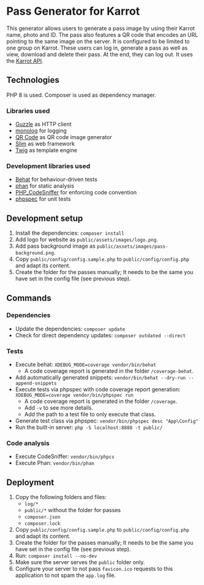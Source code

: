 # Pass Generator for Karrot
This generator allows users to generate a pass image by using their Karrot name, photo and ID.
The pass also features a QR code that encodes an URL pointing to the same image on the server.
It is configured to be limited to one group on Karrot.
These users can log in, generate a pass as well as view, download and delete their pass.
At the end, they can log out.
It uses the [Karrot API](https://karrot.world/docs/).

## Technologies
PHP 8 is used.
Composer is used as dependency manager.

### Libraries used
- [Guzzle](https://docs.guzzlephp.org/en/stable/) as HTTP client
- [monolog](https://seldaek.github.io/monolog/) for logging
- [QR Code](https://github.com/endroid/qr-code) as QR code image generator
- [Slim](https://www.slimframework.com/) as web framework
- [Twig](https://twig.symfony.com/) as template engine

### Development libraries used
- [Behat](https://docs.behat.org/en/latest/) for behaviour-driven tests
- [phan](https://github.com/phan/phan/) for static analysis
- [PHP_CodeSniffer](https://github.com/squizlabs/PHP_CodeSniffer) for enforcing code convention 
- [phpspec](https://www.phpspec.net/en/stable/) for unit tests

## Development setup
1. Install the dependencies: `composer install`
2. Add logo for website as `public/assets/images/logo.png`.
3. Add pass background image as `public/assets/images/pass-background.png`.
4. Copy `public/config/config.sample.php` to `public/config/config.php` and adapt its content.
5. Create the folder for the passes manually; It needs to be the same you have set in the config file (see previous step).

## Commands
### Dependencies
- Update the dependencies: `composer update`
- Check for direct dependency updates: `composer outdated --direct`

### Tests
- Execute behat: `XDEBUG_MODE=coverage vendor/bin/behat`
  - A code coverage report is generated in the folder `/coverage-behat`.
- Add automatically generated snippets: `vendor/bin/behat --dry-run --append-snippets`
- Execute tests via phpspec with code coverage report generation: `XDEBUG_MODE=coverage vendor/bin/phpspec run`
  - A code coverage report is generated in the folder `/coverage`.
  - Add `-v` to see more details.
  - Add the path to a test file to only execute that class.
- Generate test class via phpspec: `vendor/bin/phpspec desc "App\Config"`
- Run the built-in server: `php -S localhost:8888 -t public/`

### Code analysis
- Execute CodeSniffer: `vendor/bin/phpcs`
- Execute Phan: `vendor/bin/phan`

## Deployment
1. Copy the following folders and files:
   - `log/*`
   - `public/*` without the folder for passes
   - `composer.json`
   - `composer.lock`
2. Copy `public/config/config.sample.php` to `public/config/config.php` and adapt its content.
3. Create the folder for the passes manually; It needs to be the same you have set in the config file (see previous step).
4. Run: `composer install --no-dev`
5. Make sure the server serves the `public` folder only.
6. Configure your server to not pass `favicon.ico` requests to this application to not spam the `app.log` file.
